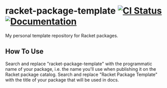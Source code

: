 # racket-package-template [![CI Status][ci-status-badge]][ci-status] [![Documentation][docs-badge]][docs]

My personal template repository for Racket packages.

## How To Use

Search and replace "racket-package-template" with the programmatic name of your package, i.e.
the name you'll use when publishing it on the Racket package catalog. Search and
replace "Racket Package Template" with the title of your package that will be used in docs.

[ci-status]: https://github.com/jackfirth/racket-package-template/actions
[ci-status-badge]: https://github.com/jackfirth/racket-package-template/workflows/CI/badge.svg
[docs]: https://docs.racket-lang.org/racket-package-template/index.html
[docs-badge]: https://img.shields.io/badge/docs-published-blue.svg
